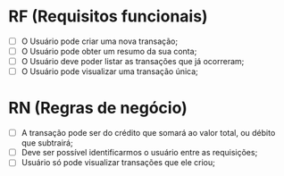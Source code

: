 # RF (Requisitos funcionais)

- [ ] O Usuário pode criar uma nova transação;
- [ ] O Usuário pode obter um resumo da sua conta;
- [ ] O Usuário deve poder listar as transações que já ocorreram;
- [ ] O Usuário pode visualizar uma transação única;

# RN (Regras de negócio)

- [ ] A transação pode ser do crédito que somará ao valor total, ou débito que subtrairá;
- [ ] Deve ser possível identificarmos o usuário entre as requisições;
- [ ] Usuário só pode visualizar transações que ele criou;
